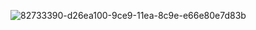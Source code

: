 ![82733390-d26ea100-9ce9-11ea-8c9e-e66e80e7d83b](https://github.com/user-attachments/assets/ad2a1d83-3230-481f-8e18-f4ac0192c9e5)

